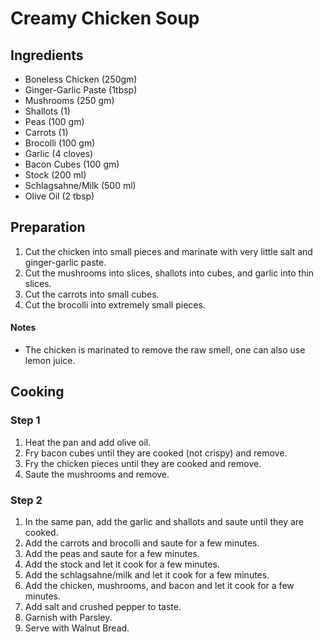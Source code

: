 # Creamy Chicken Soup


## Ingredients

- Boneless Chicken (250gm)
- Ginger-Garlic Paste (1tbsp)
- Mushrooms (250 gm)
- Shallots (1)
- Peas (100 gm)
- Carrots (1)
- Brocolli (100 gm)
- Garlic (4 cloves)
- Bacon Cubes (100 gm)
- Stock (200 ml)
- Schlagsahne/Milk (500 ml)
- Olive Oil (2 tbsp)


## Preparation

1. Cut the chicken into small pieces and marinate with very little salt and ginger-garlic paste.
2. Cut the mushrooms into slices, shallots into cubes, and garlic into thin slices.
3. Cut the carrots into small cubes.
4. Cut the brocolli into extremely small pieces.

#### Notes

- The chicken is marinated to remove the raw smell, one can also use lemon juice.


## Cooking


### Step 1
1. Heat the pan and add olive oil.
2. Fry bacon cubes until they are cooked (not crispy) and remove.
3. Fry the chicken pieces until they are cooked and remove.
4. Saute the mushrooms and remove.

### Step 2

1. In the same pan, add the garlic and shallots and saute until they are cooked.
2. Add the carrots and brocolli and saute for a few minutes.
3. Add the peas and saute for a few minutes.
4. Add the stock and let it cook for a few minutes.
5. Add the schlagsahne/milk and let it cook for a few minutes.
6. Add the chicken, mushrooms, and bacon and let it cook for a few minutes.
7. Add salt and crushed pepper to taste.
8. Garnish with Parsley.
9. Serve with Walnut Bread.




